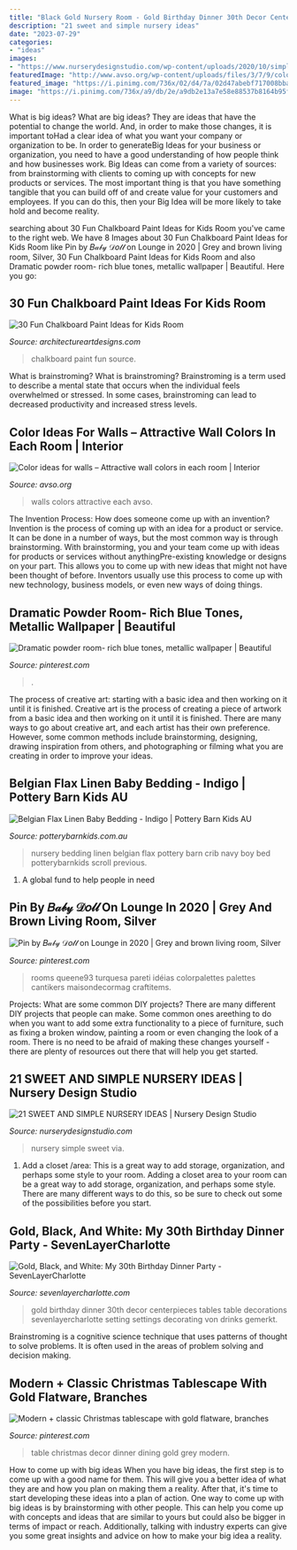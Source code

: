 ```yaml
---
title: "Black Gold Nursery Room - Gold Birthday Dinner 30th Decor Centerpieces Tables Table Decorations Sevenlayercharlotte Setting Settings Decorating Von Drinks Gemerkt"
description: "21 sweet and simple nursery ideas"
date: "2023-07-29"
categories:
- "ideas"
images:
- "https://www.nurserydesignstudio.com/wp-content/uploads/2020/10/simple-nursery-ideas-13.png"
featuredImage: "http://www.avso.org/wp-content/uploads/files/3/7/9/color-ideas-for-walls-attractive-wall-colors-in-each-room-22-379.jpg"
featured_image: "https://i.pinimg.com/736x/02/d4/7a/02d47abebf717008bba48d2acf461def.jpg"
image: "https://i.pinimg.com/736x/a9/db/2e/a9db2e13a7e58e88537b8164b95f28ab.jpg"
---
```



What is big ideas?
What are big ideas? They are ideas that have the potential to change the world. And, in order to make those changes, it is important toHad a clear idea of what you want your company or organization to be.  In order to generateBig Ideas for your business or organization, you need to have a good understanding of how people think and how businesses work. Big Ideas can come from a variety of sources: from brainstorming with clients to coming up with concepts for new products or services.
The most important thing is that you have something tangible that you can build off of and create value for your customers and employees. If you can do this, then your Big Idea will be more likely to take hold and become reality.

	

		
searching about 30 Fun Chalkboard Paint Ideas for Kids Room you've came to the right web. We have 8 Images about 30 Fun Chalkboard Paint Ideas for Kids Room like Pin by 𝐵𝒶𝒷𝓎 𝒟𝑜𝓁𝓁 on Lounge in 2020 | Grey and brown living room, Silver, 30 Fun Chalkboard Paint Ideas for Kids Room and also Dramatic powder room- rich blue tones, metallic wallpaper | Beautiful. Here you go:
		
    
## 30 Fun Chalkboard Paint Ideas For Kids Room

<img loading=lazy src="https://www.architectureartdesigns.com/wp-content/uploads/2014/01/1215.jpg" onerror="this.onerror=null;this.src='https://tse4.mm.bing.net/th?id=OIP.bwPn8-ekeD9u131U1mEofAAAAA&amp;pid=15.1';" alt="30 Fun Chalkboard Paint Ideas for Kids Room">

_Source: architectureartdesigns.com_

>chalkboard paint fun source. 

	

What is brainstroming?
What is brainstroming? Brainstroming is a term used to describe a mental state that occurs when the individual feels overwhelmed or stressed. In some cases, brainstroming can lead to decreased productivity and increased stress levels.

    
## Color Ideas For Walls – Attractive Wall Colors In Each Room | Interior

<img loading=lazy src="http://www.avso.org/wp-content/uploads/files/3/7/9/color-ideas-for-walls-attractive-wall-colors-in-each-room-22-379.jpg" onerror="this.onerror=null;this.src='https://tse2.mm.bing.net/th?id=OIP.VWyDBKIrQ1_JrhZ4UCDN1wHaJ4&amp;pid=15.1';" alt="Color ideas for walls – Attractive wall colors in each room | Interior">

_Source: avso.org_

>walls colors attractive each avso. 

	

The Invention Process: How does someone come up with an invention?
Invention is the process of coming up with an idea for a product or service. It can be done in a number of ways, but the most common way is through brainstorming. With brainstorming, you and your team come up with ideas for products or services without anythingPre-existing knowledge or designs on your part. This allows you to come up with new ideas that might not have been thought of before. Inventors usually use this process to come up with new technology, business models, or even new ways of doing things.

    
## Dramatic Powder Room- Rich Blue Tones, Metallic Wallpaper | Beautiful

<img loading=lazy src="https://i.pinimg.com/736x/a9/db/2e/a9db2e13a7e58e88537b8164b95f28ab.jpg" onerror="this.onerror=null;this.src='https://tse4.mm.bing.net/th?id=OIP.ugDiuEVLjf_MwcNLYqrbQwHaLH&amp;pid=15.1';" alt="Dramatic powder room- rich blue tones, metallic wallpaper | Beautiful">

_Source: pinterest.com_

>. 

	

The process of creative art: starting with a basic idea and then working on it until it is finished.
Creative art is the process of creating a piece of artwork from a basic idea and then working on it until it is finished. There are many ways to go about creative art, and each artist has their own preference. However, some common methods include brainstorming, designing, drawing inspiration from others, and photographing or filming what you are creating in order to improve your ideas.

    
## Belgian Flax Linen Baby Bedding - Indigo | Pottery Barn Kids AU

<img loading=lazy src="http://www.potterybarnkids.com.au/core/media/media.nl?id=64194994&amp;c=3572911&amp;h=5161f048d3bf20b1a193&amp;resizeid=7&amp;resizeh=1200&amp;resizew=1200" onerror="this.onerror=null;this.src='https://tse4.mm.bing.net/th?id=OIP.CN7j4SJU7WNJ8_0-DPGiMgHaGi&amp;pid=15.1';" alt="Belgian Flax Linen Baby Bedding - Indigo | Pottery Barn Kids AU">

_Source: potterybarnkids.com.au_

>nursery bedding linen belgian flax pottery barn crib navy boy bed potterybarnkids scroll previous. 

	

1. A global fund to help people in need 

    
## Pin By 𝐵𝒶𝒷𝓎 𝒟𝑜𝓁𝓁 On Lounge In 2020 | Grey And Brown Living Room, Silver

<img loading=lazy src="https://i.pinimg.com/736x/32/db/9b/32db9b5f4231ff4216e9b447a23d0687.jpg" onerror="this.onerror=null;this.src='https://tse2.mm.bing.net/th?id=OIP.i97LLDXivu-0Vo2MtUKhTwHaJ3&amp;pid=15.1';" alt="Pin by 𝐵𝒶𝒷𝓎 𝒟𝑜𝓁𝓁 on Lounge in 2020 | Grey and brown living room, Silver">

_Source: pinterest.com_

>rooms queene93 turquesa pareti idéias colorpalettes palettes cantikers maisondecormag craftitems. 

	

Projects: What are some common DIY projects?
There are many different DIY projects that people can make. Some common ones areething to do when you want to add some extra functionality to a piece of furniture, such as fixing a broken window, painting a room or even changing the look of a room. There is no need to be afraid of making these changes yourself - there are plenty of resources out there that will help you get started.

    
## 21 SWEET AND SIMPLE NURSERY IDEAS | Nursery Design Studio

<img loading=lazy src="https://www.nurserydesignstudio.com/wp-content/uploads/2020/10/simple-nursery-ideas-13.png" onerror="this.onerror=null;this.src='https://tse1.mm.bing.net/th?id=OIP.eWAKjNmyoGWPcvT-1rtU_AHaLH&amp;pid=15.1';" alt="21 SWEET AND SIMPLE NURSERY IDEAS | Nursery Design Studio">

_Source: nurserydesignstudio.com_

>nursery simple sweet via. 

	

1. Add a closet /area: This is a great way to add storage, organization, and perhaps some style to your room.
Adding a closet area to your room can be a great way to add storage, organization, and perhaps some style. There are many different ways to do this, so be sure to check out some of the possibilities before you start.

    
## Gold, Black, And White: My 30th Birthday Dinner Party - SevenLayerCharlotte

<img loading=lazy src="http://sevenlayercharlotte.com/wp-content/uploads/2015/01/img_3978.jpg" onerror="this.onerror=null;this.src='https://tse2.mm.bing.net/th?id=OIP.OJlJNjMXVLvPeMmRvlFSWgHaLH&amp;pid=15.1';" alt="Gold, Black, and White: My 30th Birthday Dinner Party - SevenLayerCharlotte">

_Source: sevenlayercharlotte.com_

>gold birthday dinner 30th decor centerpieces tables table decorations sevenlayercharlotte setting settings decorating von drinks gemerkt. 

	

Brainstroming is a cognitive science technique that uses patterns of thought to solve problems. It is often used in the areas of problem solving and decision making.

    
## Modern + Classic Christmas Tablescape With Gold Flatware, Branches

<img loading=lazy src="https://i.pinimg.com/736x/02/d4/7a/02d47abebf717008bba48d2acf461def.jpg" onerror="this.onerror=null;this.src='https://tse4.mm.bing.net/th?id=OIP.OagR7RjlQC7sgnd5yCs1cQHaLH&amp;pid=15.1';" alt="Modern + classic Christmas tablescape with gold flatware, branches">

_Source: pinterest.com_

>table christmas decor dinner dining gold grey modern. 

	

How to come up with big ideas
When you have big ideas, the first step is to come up with a good name for them. This will give you a better idea of what they are and how you plan on making them a reality. After that, it's time to start developing these ideas into a plan of action.
One way to come up with big ideas is by brainstorming with other people. This can help you come up with concepts and ideas that are similar to yours but could also be bigger in terms of impact or reach. Additionally, talking with industry experts can give you some great insights and advice on how to make your big idea a reality.

